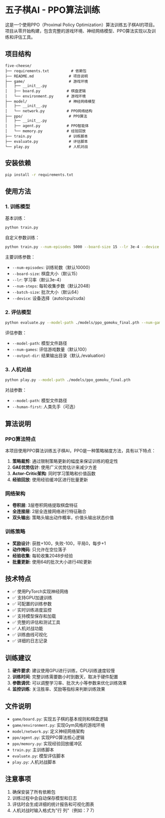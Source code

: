 # 五子棋AI - PPO算法训练

这是一个使用PPO（Proximal Policy Optimization）算法训练五子棋AI的项目。项目从零开始构建，包含完整的游戏环境、神经网络模型、PPO算法实现以及训练和评估工具。

## 项目结构

```
five-cheese/
├── requirements.txt          # 依赖包
├── README.md                # 项目说明
├── game/                    # 游戏环境
│   ├── __init__.py
│   ├── board.py            # 棋盘逻辑
│   └── environment.py      # 游戏环境
├── model/                   # 神经网络模型
│   ├── __init__.py
│   └── network.py          # PPO网络结构
├── ppo/                     # PPO算法
│   ├── __init__.py
│   ├── agent.py            # PPO智能体
│   └── memory.py           # 经验回放
├── train.py                 # 训练脚本
├── evaluate.py              # 评估脚本
└── play.py                  # 人机对战
```

## 安装依赖

```bash
pip install -r requirements.txt
```

## 使用方法

### 1. 训练模型

基本训练：
```bash
python train.py
```

自定义参数训练：
```bash
python train.py --num-episodes 5000 --board-size 15 --lr 3e-4 --device cuda
```
<!-- python train.py --num-episodes 100 --board-size 9 --lr 1e-2 --device cuda -->

主要训练参数：
- `--num-episodes`: 训练轮数（默认10000）
- `--board-size`: 棋盘大小（默认15）
- `--lr`: 学习率（默认3e-4）
- `--num-steps`: 每轮收集步数（默认2048）
- `--batch-size`: 批次大小（默认64）
- `--device`: 设备选择（auto/cpu/cuda）

### 2. 评估模型

```bash
python evaluate.py --model-path ./models/ppo_gomoku_final.pth --num-games 100
```

评估参数：
- `--model-path`: 模型文件路径
- `--num-games`: 评估游戏数量（默认100）
- `--output-dir`: 结果输出目录（默认./evaluation）

### 3. 人机对战

```bash
python play.py --model-path ./models/ppo_gomoku_final.pth
```

对战参数：
- `--model-path`: 模型文件路径
- `--human-first`: 人类先手（可选）

## 算法说明

### PPO算法特点

本项目使用PPO算法训练五子棋AI，PPO是一种策略梯度方法，具有以下特点：

1. **策略裁剪**: 通过限制策略更新的幅度来保证训练的稳定性
2. **GAE优势估计**: 使用广义优势估计来减少方差
3. **Actor-Critic架构**: 同时学习策略和价值函数
4. **经验回放**: 使用经验缓冲区进行批量更新

### 网络架构

- **卷积层**: 3层卷积网络提取棋盘特征
- **全连接层**: 2层全连接网络进行特征融合
- **双头输出**: 策略头输出动作概率，价值头输出状态价值

### 训练策略

- **奖励设计**: 获胜+100，失败-100，平局0，每步+1
- **动作掩码**: 只允许在空位落子
- **经验收集**: 每轮收集2048步经验
- **批量更新**: 使用64的批次大小进行4轮更新

## 技术特点

- ✅ 使用PyTorch实现神经网络
- ✅ 支持GPU加速训练
- ✅ 可配置的训练参数
- ✅ 实时训练进度监控
- ✅ 支持模型保存和加载
- ✅ 完整的评估和测试工具
- ✅ 人机对战功能
- ✅ 训练曲线可视化
- ✅ 详细的日志记录

## 训练建议

1. **硬件要求**: 建议使用GPU进行训练，CPU训练速度较慢
2. **训练时间**: 完整训练需要数小时到数天，取决于硬件配置
3. **参数调优**: 可以调整学习率、批次大小等参数来优化训练效果
4. **监控训练**: 关注胜率、奖励等指标来判断训练效果

## 文件说明

- `game/board.py`: 实现五子棋的基本规则和棋盘逻辑
- `game/environment.py`: 实现Gym风格的游戏环境
- `model/network.py`: 定义神经网络架构
- `ppo/agent.py`: 实现PPO算法核心逻辑
- `ppo/memory.py`: 实现经验回放缓冲区
- `train.py`: 主训练脚本
- `evaluate.py`: 模型评估脚本
- `play.py`: 人机对战脚本

## 注意事项

1. 确保安装了所有依赖包
2. 训练过程中会自动保存模型和日志
3. 评估时会生成详细的统计报告和可视化图表
4. 人机对战时输入格式为"行 列"（例如：7 7）
